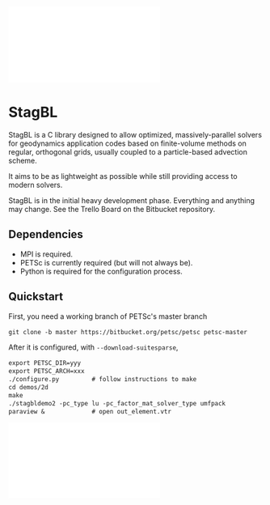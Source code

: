 ![StagBL Logo](documentation/resources/logo/logo_half.pdf)
# StagBL

StagBL is a C library designed to allow optimized, massively-parallel solvers
for geodynamics application codes based on finite-volume methods on regular,
orthogonal grids, usually coupled to a particle-based advection scheme.

It aims to be as lightweight as possible while still providing access to modern
solvers.

StagBL is in the initial heavy development phase. Everything and anything may change.
See the Trello Board on the Bitbucket repository.

## Dependencies

* MPI is required.
* PETSc is currently required (but will not always be).
* Python is required for the configuration process.

## Quickstart

First, you need a working branch of PETSc's master branch

    git clone -b master https://bitbucket.org/petsc/petsc petsc-master

After it is configured, with `--download-suitesparse`,

    export PETSC_DIR=yyy
    export PETSC_ARCH=xxx
    ./configure.py         # follow instructions to make
    cd demos/2d
    make
    ./stagbldemo2 -pc_type lu -pc_factor_mat_solver_type umfpack
    paraview &             # open out_element.vtr

![stagbl2ddemo quickstart](documentation/resources/stagbldemo2d_quickstart.pdf)
